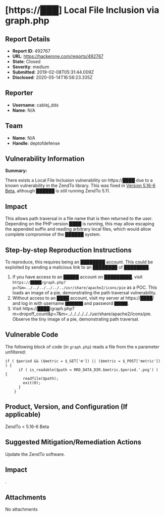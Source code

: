 # [https://███] Local File Inclusion via graph.php

## Report Details
- **Report ID**: 492767
- **URL**: https://hackerone.com/reports/492767
- **State**: Closed
- **Severity**: medium
- **Submitted**: 2019-02-08T05:31:44.009Z
- **Disclosed**: 2020-05-14T16:56:23.335Z

## Reporter
- **Username**: cablej_dds
- **Name**: N/A

## Team
- **Name**: N/A
- **Handle**: deptofdefense

## Vulnerability Information
**Summary:**

There exists a Local File Inclusion vulnerability on https://████ due to a known vulnerability in the ZendTo library. This was fixed in [Version 5.16-6 Beta](https://zend.to/changelog.php), although ██████ is still running ZendTo 5.11.

## Impact

This allows path traversal in a file name that is then returned to the user. Depending on the PHP version ████ is running, this may allow escaping the appended suffix and reading arbitrary local files, which would allow complete compromise of the ██████ system.

## Step-by-step Reproduction Instructions

To reproduce, this requires being an ████████ account. This could be exploited by sending a malicious link to an ████████ of ████████.

1. If you have access to an █████ account on █████████, visit `https://█████/graph.php?p=7&m=../../../../../../usr/share/apache2/icons/pie` as a POC. This loads an image of a pie, demonstrating the path traversal vulnerability.
2. Without access to an ████ account, visit my server at https://████/ and log in with username `████████` and password `██████`.
3. Visit https://████/graph.php?m=dropoff_count&p=7&m=../../../../../../usr/share/apache2/icons/pie. Observe the tiny image of a pie, demonstrating path traversal.

## Vulnerable Code

The following block of code (in `graph.php`) reads a file from the `m` parameter unfiltered:

```
if ( $period && ($metric = $_GET['m']) || ($metric = $_POST['metric']) ) {
      if ( is_readable($path = RRD_DATA_DIR.$metric.$period.'.png') ) {
        readfile($path);
        exit(0);
      }
    }
```

## Product, Version, and Configuration (If applicable)

ZendTo < 5.16-6 Beta

## Suggested Mitigation/Remediation Actions

Update the ZendTo software.

## Impact

.

## Attachments
No attachments
